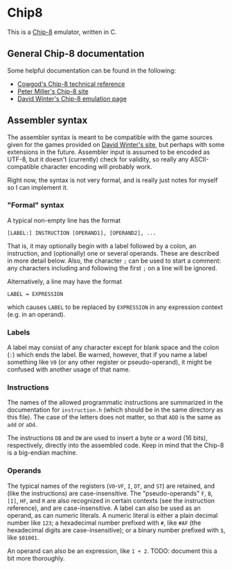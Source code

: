 # Chip8

This is a [Chip-8](https://en.wikipedia.org/wiki/CHIP-8) emulator,
written in C.

## General Chip-8 documentation

Some helpful documentation can be found in the following:

* [Cowgod's Chip-8 technical
  reference](http://devernay.free.fr/hacks/chip8/C8TECH10.HTM)
* [Peter Miller's Chip-8 site](http://chip8.sourceforge.net/)
* [David Winter's Chip-8 emulation page](http://www.pong-story.com/chip8/)

## Assembler syntax

The assembler syntax is meant to be compatible with the game sources
given for the games provided on [David Winter's
site](http://www.pong-story.com/chip8/), but perhaps with some
extensions in the future. Assembler input is assumed to be encoded as
UTF-8, but it doesn't (currently) check for validity, so really any
ASCII-compatible character encoding will probably work.

Right now, the syntax is not very formal, and is really just notes for
myself so I can implement it.

### "Formal" syntax

A typical non-empty line has the format

```
[LABEL:] INSTRUCTION [OPERAND1], [OPERAND2], ...
```

That is, it may optionally begin with a label followed by a colon, an
instruction, and (optionally) one or several operands. These are
described in more detail below. Also, the character `;` can be used to
start a comment: any characters including and following the first `;`
on a line will be ignored.

Alternatively, a line may have the format

```
LABEL = EXPRESSION
```

which causes `LABEL` to be replaced by `EXPRESSION` in any expression
context (e.g. in an operand).

### Labels

A label may consist of any character except for blank space and the
colon (`:`) which ends the label. Be warned, however, that if you name
a label something like `V0` (or any other register or pseudo-operand),
it might be confused with another usage of that name.

### Instructions

The names of the allowed programmatic instructions are summarized in
the documentation for `instruction.h` (which should be in the same
directory as this file). The case of the letters does not matter, so
that `ADD` is the same as `add` or `aDd`.

The instructions `DB` and `DW` are used to insert a byte or a word (16
bits), respectively, directly into the assembled code. Keep in mind
that the Chip-8 is a big-endian machine.

### Operands

The typical names of the registers (`V0`-`VF`, `I`, `DT`, and `ST`)
are retained, and (like the instructions) are case-insensitive. The
"pseudo-operands" `F`, `B`, `[I]`, `HF`, and `R` are also recognized
in certain contexts (see the instruction reference), and are
case-insensitive. A label can also be used as an operand, as can
numeric literals. A numeric literal is either a plain decimal number
like `123`; a hexadecimal number prefixed with `#`, like `#AF` (the
hexadecimal digits are case-insensitive); or a binary number prefixed
with `$`, like `$01001`.

An operand can also be an expression, like `1 + 2`. TODO: document
this a bit more thoroughly.
